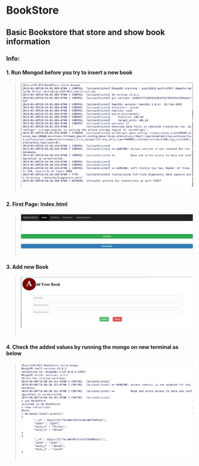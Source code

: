 # BookStore
## Basic Bookstore that store and show book information

### Info:
#### 1. Run Mongod before you try to insert a new book
> <img src="https://github.com/ahmadswd/BookStore/blob/master/images/mongod.png"/>
> <br>
> <br>
#### 2. First Page: Index.html
> <img src="https://github.com/ahmadswd/BookStore/blob/master/images/home.png"/>
> <br>
> <br>
#### 3. Add new Book
> <img src="https://github.com/ahmadswd/BookStore/blob/master/images/add_book.png"/>
> <br>
> <br>
#### 4. Check the added values by running the mongo on new terminal as below
> <img src="https://github.com/ahmadswd/BookStore/blob/master/images/test.png"/>
> <br>
> <br>
